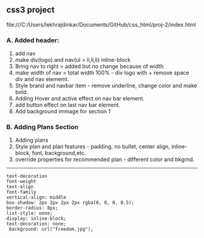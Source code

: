 ## css3 project

file:///C:/Users/lekhrajdinkar/Documents/GitHub/css_html/proj-2/index.html

### A. Added header:
1. add nav
2. make div(logo) and nav(ul > li,li,li) inline-block
3. Bring nav to right > added but no change because of width.
4. make width of nav = total width 100% - div logo with + remove space div  and nav elememt.  
5. Style brand and navbar item - remove underline, change color and make bold.
6. Adding Hover and active effect on nav bar element.
7. add button effect on last nav bar element.
8. Add background immage for section 1

### B. Adding Plans Section
1. Adding plans 
2. Style plan and plan features - padding, no bullet, center align, inline-block, font, background,etc.
3. override properties for recommended plan - different color and bkgrnd.

***
```
text-decoration
font-weight
text-align
font-family
vertical-align: middle
box-shadow: 2px 2px 2px 2px rgba(0, 0, 0, 0.5);
border-radius: 8px;
list-style: none;
display: inline-block;
text-decoration: none;
 background: url("freedom.jpg"); 
```

